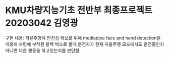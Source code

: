 # KMU차량지능기초 전반부 최종프로젝트 20203042 김영광

구현 내용: 자율주행차 안전성 확보를 위해 mediapipe face and hand detection을 이용해 차량에 부착된 블랙 박스로 볼때 운전자가 현재 자율주행 모드에서도 운전중인지 아니면 다른 행동을 하고있는지를 판단함
